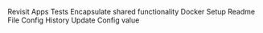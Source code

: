 Revisit Apps Tests
Encapsulate shared functionality
Docker Setup
Readme File
Config History
Update Config value
